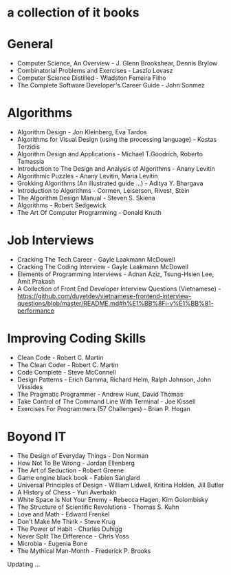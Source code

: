 # a collection of it books

# General
* Computer Science, An Overview - J. Glenn Brookshear, Dennis Brylow
* Combinatorial Problems and Exercises - Laszlo Lovasz
* Computer Science Distilled - Wladston Ferreira Filho
* The Complete Software Developer's Career Guide - John Sonmez

# Algorithms 
* Algorithm Design - Jon Kleinberg, Eva Tardos
* Algorithms for Visual Design (using the processing language) - Kostas Terzidis
* Algorithm Design and Applications - Michael T.Goodrich, Roberto Tamassia
* Introduction to The Design and Analysis of Algorithms - Anany Levitin
* Algorithmic Puzzles - Anany Levitin, Maria Levitin
* Grokking Algorithms (An illustrated guide …) - Aditya Y. Bhargava
* Introduction to Algorithms - Cormen, Leiserson, Rivest, Stein
* The Algorithm Design Manual - Steven S. Skiena
* Algorithms - Robert Sedgewick
* The Art Of Computer Programming - Donald Knuth 

# Job Interviews
* Cracking The Tech Career - Gayle Laakmann McDowell
* Cracking The Coding Interview - Gayle Laakmann McDowell
* Elements of Programming Interviews - Adnan Aziz, Tsung-Hsien Lee, Amit Prakash
* A Collection of Front End Developer Interview Questions (Vietnamese) - https://github.com/duyetdev/vietnamese-frontend-interview-questions/blob/master/README.md#h%E1%BB%8Fi-v%E1%BB%81-performance

# Improving Coding Skills
* Clean Code - Robert C. Martin
* The Clean Coder - Robert C. Martin
* Code Complete - Steve McConnell
* Design Patterns - Erich Gamma, Richard Helm, Ralph Johnson, John Vlissides
* The Pragmatic Programmer - Andrew Hunt, David Thomas
* Take Control of The Command Line With Terminal - Joe Kissell
* Exercises For Programmers (57 Challenges) - Brian P. Hogan

# Boyond IT
* The Design of Everyday Things - Don Norman
* How Not To Be Wrong - Jordan Ellenberg
* The Art of Seduction - Robert Greene
* Game engine black book - Fabien Sanglard
* Universal Principles of Design - William Lidwell, Kritina Holden, Jill Butler
* A History of Chess - Yuri Averbakh
* White Space Is Not Your Enemy - Rebecca Hagen, Kim Golombisky
* The Structure of Scientific Revolutions - Thomas S. Kuhn
* Love and Math - Edward Frenkel
* Don't Make Me Think - Steve Krug
* The Power of Habit - Charles Duhigg
* Never Split The Difference - Chris Voss
* Microbia - Eugenia Bone
* The Mythical Man-Month - Frederick P. Brooks

Updating ...
